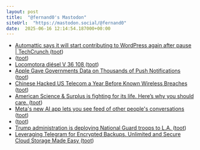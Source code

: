 ```yaml
---
layout: post
title:  "@fernand0's Mastodon"
siteUrl:  "https://mastodon.social/@fernand0"
date:  2025-06-16 12:14:54.187000+00:00
---
```

*  [Automattic says it will start contributing to WordPress again after pause \| TechCrunch ](https://techcrunch.com/2025/05/30/automattic-says-it-will-start-contributing-to-wordpress-again-after-pause) ([toot](https://mastodon.social/@fernand0/114692986908459951))
*  [ ](https://social.vivaldi.net/@Catweazle) ([toot](https://mastodon.social/@fernand0/114692825026862626))
*  [Locomotora diésel V 36 108 ](https://www.flickr.com/photos/fernand0/54560204680) ([toot](https://mastodon.social/@fernand0/114692763430941660))
*  [Apple Gave Governments Data on Thousands of Push Notifications ](https://www.404media.co/apple-gave-governments-data-on-thousands-of-push-notifications) ([toot](https://mastodon.social/@fernand0/114692759370874436))
*  [Chinese Hacked US Telecom a Year Before Known Wireless Breaches ](https://www.bloomberg.com/news/articles/2025-06-04/chinese-hacked-us-telecom-a-year-before-known-wireless-breache) ([toot](https://mastodon.social/@fernand0/114692495042185929))
*  [American Science & Surplus is fighting for its life. Here’s why you should care. ](https://arstechnica.com/gadgets/2025/06/american-science-surplus-is-fighting-for-its-life-heres-why-you-should-care) ([toot](https://mastodon.social/@fernand0/114692400491910931))
*  [Meta's new AI app lets you see feed of other people's conversations ](https://www.businessinsider.com/meta-ai-app-public-feed-warning-how-2025-0) ([toot](https://mastodon.social/@fernand0/114692048971039212))
*  [ ](https://social.vivaldi.net/@Catweazle) ([toot](https://mastodon.social/@fernand0/114691948430824341))
*  [Trump administration is deploying National Guard troops to L.A. ](https://www.latimes.com/california/story/2025-06-07/what-is-title-10-trump-homan-national-guar) ([toot](https://mastodon.social/@fernand0/114690358185652675))
*  [Leveraging Telegram for Encrypted Backups. Unlimited and Secure Cloud Storage Made Easy ](https://sergioperea.is-a.dev/blog/telegram-encrypted-backup) ([toot](https://mastodon.social/@fernand0/114688554645907096))

